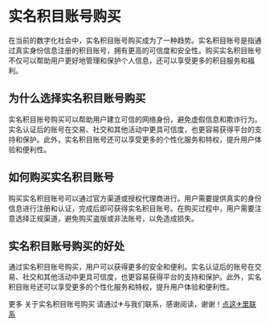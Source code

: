 # 实名积目账号购买

在当前的数字化社会中，实名积目账号购买成为了一种趋势。实名积目账号是指通过真实身份信息注册的积目账号，拥有更高的可信度和安全性。购买实名积目账号不仅可以帮助用户更好地管理和保护个人信息，还可以享受更多的积目服务和福利。

## 为什么选择实名积目账号购买

实名积目账号购买可以帮助用户建立可信的网络身份，避免虚假信息和欺诈行为。实名认证后的账号在交易、社交和其他活动中更具可信度，也更容易获得平台的支持和保护。此外，实名积目账号还可以享受更多的个性化服务和特权，提升用户体验和便利性。

## 如何购买实名积目账号

购买实名积目账号可以通过官方渠道或授权代理商进行。用户需要提供真实的身份信息进行注册和认证，完成后即可获得实名积目账号。在购买过程中，用户需要注意选择正规渠道，避免购买盗版或非法账号，以免造成损失。

## 实名积目账号购买的好处

通过实名积目账号购买，用户可以获得更多的安全和便利。实名认证后的账号在交易、社交和其他活动中更具可信度，也更容易获得平台的支持和保护。此外，实名积目账号还可以享受更多的个性化服务和特权，提升用户体验和便利性。

更多 关于实名积目账号购买 请通过✈与我们联系，感谢阅读，谢谢！[点这✈里联系](https://ww.k02.cc)